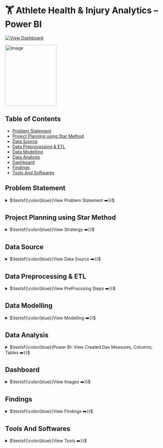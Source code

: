 # 🏋️ Athlete Health & Injury Analytics – Power BI

[![View Dashboard](https://img.shields.io/badge/View%20Dashboard-%23000000.svg?style=for-the-badge&logo=Codeforces&logoColor=gold)](https://app.powerbi.com/view?r=eyJrIjoiZDA1YTBkMzctMWM0Yy00NTE2LWE4MWItNTc5MTM1MmU5YjRhIiwidCI6IjQ2NTRiNmYxLTBlNDctNDU3OS1hOGExLTAyZmU5ZDk0M2M3YiIsImMiOjl9)

<a href="https://datascienceportfol.io/deerajS" target="_blank"><img width="167" height="200" alt="Image" src="https://github.com/user-attachments/assets/3badf33e-c36c-4088-bb3f-b0ed49e15fac" />
</a>

## Table of Contents

  - [Problem Statement](#problem-statement)
  - [Project Planning using Star Method](#project-planning-using-star-method)
  - [Data Source](#data-source)
  - [Data Preprocessing \& ETL](#data-preprocessing--etl)
  - [Data Modelling](#data-modelling)
  - [Data Analysis](#data-analysis)
  - [Dashboard](#dashboard)
  - [Findings](#findings)
  - [Tools And Softwares](#tools-and-softwares)


## Problem Statement
<details>
<summary>
$\textsf{\color{blue}{View Problem Statement ➡️}}$
</summary><br>

**Problem**

In this Challenge, you will work on Athlete Health & Injury Dataset to help sports organizations minimize downtime, control costs, and enhance player availability through rigorous, data-backed injury management. Doctors, leagues, athletic trainers, and front-office executives - all benefit from granular injury insights to preserve competitive edge and safeguard athlete welfare.

**Challenges:**

- Which types of injuries occur most frequently?
- Which sports or events have the highest rate of injury?
- Are injuries more common in specific athlete age groups or genders?
- How does injury severity vary across different types of sports or positions?
- How long does recovery typically take for various injury types?
- Which treatment methods are most effective for speeding up recovery?
- Do certain coaches or teams have consistently lower injury rates?
- Are there regional differences in injury frequency or severity?
- Does the playing surface or competition level affect injury occurrence?

**Use Case & Main Goal:**

- Tests your ability to model relationships, handle conformed dimensions, and optimize DAX measures.
- Build a portfolio piece that simulates genuine business requirements in a high-stakes, performance-driven sport industry.
- Use-case allows you to craft compelling narratives around player health, financial stewardship, and competitive advantage.

</details>


## Project Planning using Star Method

<details>
<summary>
$\textsf{\color{blue}{View Stratergy ➡️}}$
</summary><br>

- **Understand key KPIs:** Total Engagement, Views, Impressions, Click-Through Rate (CTR), and Engagement Rate.
- **Build hierarchical view:** Platform → Content Category → Post Type → Post-Level Details.
- **Enable drilldowns:** from a high-level overview → campaign analysis → regional performance → content-specific insights.
- **Design dashboards:** clear filters for platform, country, campaign, content type, and date range.

### 📝 S - Situation

Sports organizations were struggling to track and analyze athlete health data at scale. Medical staff, coaches, and management faced the following challenges:

- Rising treatment costs without visibility into drivers.

- Lack of insight into injury causes, vulnerable body parts, and recurrence patterns.

- Difficulty measuring treatment effectiveness and coach impact on recovery.

- Limited ability to compare trends regionally, by sport, or by competition level.

**Context:**

- This project is part of the Athlete Health & Injury Analytics challenge, designed to simulate real-world requirements in the high-stakes sports industry. The ultimate goal is to help organizations minimize downtime, control costs, and enhance player availability through data-backed decisions.

### 🎯 T - Task

The objective was to design and implement a centralized analytics solution that:

- Consolidates raw data from injury logs, treatments, costs, and player details.

- Provides multi-dimensional insights at player, regional, and organizational levels.

- Enables stakeholders (doctors, trainers, coaches, executives) to explore:

    - Most frequent injury types and affected body parts.

    - Recovery timelines by severity, treatment, and sport.

    - Cost trends (MOM, YOY) across treatments and surfaces.

    - Coach and team effectiveness in reducing recovery times.

    - Regional and demographic (age, gender) variations.

### ⚡ A - Action

- Collected and cleaned raw data from injury reports, treatment logs, and cost data.

- Designed a data model with fact and dimension tables (injuries, players, treatments, costs, surfaces, coaches).

- Built an interactive Power BI dashboard with drill-downs by sport, injury type, region, and recovery outcomes.

- Used DAX measures for KPIs like treatment success %, YOY cost change, recovery rate, and coach impact.

- Visualized metrics using maps, bar charts, line graphs, pie charts, and custom visuals Visuals of Zoom Charts.

### 🏆 R - Result

The analytics solution delivered measurable impact:

- Enhanced visibility into injury distribution and treatment costs across 15 countries.

- Identified top sports and body parts prone to injuries, guiding prevention strategies.

- Highlighted most effective treatments and coaches that reduced recovery times.

- Provided strategic insights to reduce costs, lower recurrence rates, and safeguard athlete welfare.

- Built a portfolio-grade dashboard that demonstrates real-world decision support in sports analytics.

</details>


## Data Source
<details>
<summary>
$\textsf{\color{blue}{View Data Source ➡️}}$
</summary><br>

>- **Dataset:** Data Set Provided By [ZoomCharts](https://zoomcharts.com/en/microsoft-power-bi-custom-visuals/challenges/fp20-analytics-august-2025)
>- Injury Dataset: Player-level injury records including type, body part, severity, cause, and event type (competition, training, warm-up).
>- Treatment Dataset: Recovery methods (medication, massage, physiotherapy, surgery), days to recover, and success outcome.
>- Cost Dataset: Treatment costs broken down by sport, surface type (grass, gym floor, ring, etc.), and year.
>- Demographics: Age group, gender, coach assignment, and country-level data.

</details>


## Data Preprocessing & ETL
<details>
<summary>
$\textsf{\color{blue}{View PreProcssing Steps ➡️}}$
</summary><br>

The dataset used for this project followed a Star Schema design, with multiple dimension tables (Players, Clubs, Coaches, Injuries, Treatments, Events, Locations) and a central FactInjuries table. To ensure data quality and usability in Power BI, an ETL pipeline was implemented within Power Query.

**Steps Performed**

**1. Data Ingestion**

- Imported the raw dataset from Excel (Challenge_29_Athlete Health & Injury Dataset (Star Schema).xlsx).

- Each worksheet (DimClub, DimCoach, DimPlayer, DimInjuryType, DimTreatment, DimLocation, DimEvent, FactInjuries) was extracted individually using Excel.Workbook() function.

**3. Header Promotion & Schema Alignment**

- Promoted first row to column headers across all tables.

- Renamed columns where needed to maintain consistency.

- Applied appropriate data types (e.g., text for names, integer for keys, date for injury dates, currency for cost values).

**2. Data Cleaning**

- Removed unnecessary columns (like blank index columns sometimes created by Excel exports).

- Handled missing or null values in cost, recovery days, and outcomes with either replacement (0 for numeric, "Unknown" for categorical) or filtering if irrelevant.

- Standardized categorical fields (e.g., "Minor", "Moderate", "Severe" in DimInjuryType → ensured consistent casing).

**4. Calendar Table Creation**

- Built a dynamic Calendar Table using:
```
 CALENDAR(MIN(FactInjuries[InjuryDate]), MAX(FactInjuries[InjuryDate])).
```

- Enriched with Year, Quarter, Month, Week, and Day attributes to support time intelligence measures (YOY, MOM).

**5. Fact-Dimension Relationships**

- Ensured referential integrity by matching foreign keys in FactInjuries with dimension primary keys (e.g., PlayerDimKey → DimPlayer, ClubDimKey → DimClub).

- Verified one-to-many relationships across the schema.

**6.Data Transformation & Derived Columns**

- Created calculated columns for Age Bins (e.g., <20, 20-30, 30+) and Cost Bins for better filtering.

- Applied conditional transformations to derive severity levels, recurrent injury flags, and treatment outcomes.

✅ After ETL, the dataset was clean, typed, and structured in a Star Schema — enabling efficient DAX calculations for KPIs such as Total Injuries, Avg Recovery Days, Treatment Success %, YOY/MOM comparisons, and Cost Analysis.
</details>


## Data Modelling
<details>
<summary>
$\textsf{\color{blue}{View Modelling ➡️}}$
</summary> <br>

<img width="982" height="664" alt="Image" src="https://github.com/user-attachments/assets/8c3c1b7f-1171-42df-bfc9-a9083726a8b5" /> <br>

**The Athlete Analytics solution is built on a Star Schema, designed to balance performance with analytical flexibility.**

**Fact Table**

FactInjuries → Central transaction table that records every injury incident with key metrics and foreign keys.

- Columns: InjuryID, InjuryDate, CostOfTreatmentEuros, DaysToRecovery, EstimatedDaysAbsent, Cost_Bins.

- Foreign Keys: ClubDimKey, CoachDimKey, EventDimKey, InjuryTypeDimKey, PlayerDimKey, TreatmentDimKey, LocationDimKey, Date (Calendar).



Relationships

- FactInjuries → DimClub (Many-to-One)
Each injury belongs to one club, but a club can have many injuries.

- FactInjuries → DimCoach (Many-to-One)
Each injury is linked to one coach, but a coach may manage many injuries.

- FactInjuries → DimEvent (Many-to-One)
Injuries are tied to events (e.g., training, match), with multiple injuries per event type.

- FactInjuries → DimInjuryType (Many-to-One)
Each injury has one injury type; an injury type can apply to multiple injuries.

- FactInjuries → DimLocation (Many-to-One)
An injury occurs in a single location, but one location can host many injuries.

- FactInjuries → DimPlayer (Many-to-One)
Each injury is recorded for a single player, while players can have multiple injuries.

- FactInjuries → DimTreatment (Many-to-One)
Each injury is treated with a method, but a treatment method may apply to multiple injuries.

- FactInjuries → Calendar (Many-to-One)
Injuries are mapped to a single date, but a date can have many injuries.

</details>


## Data Analysis
<details>
<summary>
$\textsf{\color{blue}{Power BI: View Created Dax Measures, Columns, Tables ➡️}}$
</summary><br>

To derive insights, multiple DAX measures were created in Power BI. These measures enabled tracking of injuries, treatments, recoveries, costs, and regional patterns across athletes. Below is the full set of measures used, categorized by dashboard page.

**Measures:**
**📊 Athlete Health Intelligence (Page 1)**

1. Injury Metrics

```
1. Total Injuries = COUNT(Injury_ID)

2. % Minor Injuries = DIVIDE([Minor Injuries], [Total Injuries])

3. % Moderate Injuries = DIVIDE([Moderate Injuries], [Total Injuries])

4. % Severe Injuries = DIVIDE([Severe Injuries], [Total Injuries])

5. Recurrent Injury Rate = DIVIDE([Recurrent Injuries], [Total Injuries])

6. MOM Injury % = DIVIDE([Total Injuries] - [PM Total Injury], [PM Total Injury])

7. YOY Injury % = DIVIDE([Total Injuries] - [PY Total Injury], [PY Total Injury])

```
2. Recovery Metrics

```
1. Avg Days to Recover = AVERAGE(RecoveryDays)

2. Avg Days Missed per Injury Type = AVERAGE(RecoveryDays)

3. YOY Avg Recovery % = DIVIDE([Avg Days to Recover] - [PY Avg Recovery], [PY Avg Recovery])

```
**👤 Player & Treatment Analytics (Page 2)**

1. Treatment & Player Outcomes

```
1. Unique Players = DISTINCTCOUNT(Player_ID)

2. Treatment Success % = DIVIDE([Fully Recovered], [Total Treatments])

3. Limitation Recovery % = DIVIDE([Recovered with Limitation], [Total Treatments])

4. Retired Players % = DIVIDE([Retired], [Unique Players])     
```
2. Time-Based Measures

```
1. MoM Success % = DIVIDE([Treatment Success %] - [PM Success %], [PM Success %])

2. YOY Success % = DIVIDE([Treatment Success %] - [PY Success %], [PY Success %])
```
3. Coach & Group Impact
```
1. Coach Impact = AVERAGEX(VALUES(Coach), [Avg Days to Recover])

2. Recovery Rate by Gender = CALCULATE([Treatment Success %], FILTER(Players, Players[Gender] = "Male/Female"))

3. Recovery Rate by Age Group = CALCULATE([Treatment Success %], FILTER(Players, Players[AgeGroup]))
```

**💶 Cost & Regional Insights (Page 3)**

1. Cost Metrics

```
1. Total Cost = SUM(Cost)

2. Average Treatment Cost = AVERAGE(Cost)

3. Avg Monthly Cost = AVERAGEX(VALUES(Month), [Total Cost])

4. Avg Treatment Cost per Sport = AVERAGEX(VALUES(Sport), [Total Cost])

5. Running Total Treatment Cost (€) =
CALCULATE([Total Cost], FILTER(ALLSELECTED(Date), Date <= MAX(Date)))
```

2. Time-Based Cost Analysis

```
1. PM Total Cost = CALCULATE([Total Cost], DATEADD(Date[Date], -1, MONTH))

2. PY Total Cost = CALCULATE([Total Cost], DATEADD(Date[Date], -1, YEAR))

3. Total Cost (Latest Month) = CALCULATE([Total Cost], LASTDATE(Date[Date]))

4. Total Cost (Latest Year) = CALCULATE([Total Cost], YEAR(Date[Date]) = MAX(Date[Year]))
```
3. Variance / KPI Metrics

```
1. MOM Cost Change (€) = [Total Cost] - [PM Total Cost]

2. MOM Cost % = DIVIDE([Total Cost] - [PM Total Cost], [PM Total Cost])

3. YOY Cost Change (€) = [Total Cost] - [PY Total Cost]

4. YOY Cost % = DIVIDE([Total Cost] - [PY Total Cost], [PY Total Cost])
```
**🛠 Shared Utility Measures (Across Pages)**

```
1. Count Active Filters = COUNTROWS(ALLSELECTED(Table))

2. Count Active Filters Tooltip =CONCATENATEX(VALUES(Table[FilterName]), Table[FilterName], ", ")
```
</details>

## Dashboard
<details>
<summary>
$\textsf{\color{blue}{View Images ➡️}}$
</summary>

> ### 1. Athlete Health Intelligence

> <a href="https://app.powerbi.com/view?r=eyJrIjoiNWU0MmMyNGQtODFiMS00NzI3LTk1MDMtYWU3OTNlNmE1MjM4IiwidCI6IjQ2NTRiNmYxLTBlNDctNDU3OS1hOGExLTAyZmU5ZDk0M2M3YiIsImMiOjl9" target="_blank"><img width="1200" height="674" alt="Image" src="https://github.com/user-attachments/assets/55b78cd7-d4f9-4a75-aacf-6642dbe37639" />
</a>

> ### 2. Player & Treatment Analytics

> <img width="1213" height="680" alt="Image" src="https://github.com/user-attachments/assets/fa9fcd91-5e34-4553-99b6-68172bdcf08e" />

> ### 3. Cost & Regional Insights 

> <img width="1201" height="676" alt="Image" src="https://github.com/user-attachments/assets/f2777a2e-65fc-43ec-acd3-e9dbf9c87b0b" />

</details>


## Findings
<details>
<summary>
$\textsf{\color{blue}{View Findings ➡️}}$
</summary><br>

1. Injury Trends

- Athletics had the most injuries (3,041 cases).
- Knee injuries were most common (10.8%).
- UK reported the highest injury count (1,071).

2. Recovery Timelines

- Success rate: 79.9% full recovery, 14.9% partial.
- Best treatments: Physiotherapy & medication; surgery less effective.
- Coach impact: Some coaches cut recovery time (e.g., Adélaïde Thomas – 8 days).

3. Cost Trends

- Total cost: €27.7M across all years.
- YOY costs dropped -51.5% (€6.3M → €3.1M).
- Tennis & Football were costliest sports.
- Gym floors & indoor courts drove most treatment expenses.

4. Coach & Team Effectiveness

- Recovery varied by coach and treatment.
- Some coaches directly shortened recovery timelines.
- Coaching style proved as important as medical care.

5. Demographics & Regions

- Males had more injuries (65.5%).
- Females recovered slightly better (83% success rate).
- Younger athletes healed faster than older groups.

</details>


## Tools And Softwares
<details>
<summary>
$\textsf{\color{blue}{View Tools ➡️}}$
</summary><br>

- **Power BI** → data modeling & dashboard development
- **DAX** → Custom KPIs & calculated measures
- **Excel/CSV** → Raw dataset handling
- **Icons/Images** → For visual representation in dashboard
- **Power Query (M Language)** → Data cleaning, ETL.
- **Figma/Canva (optional)** → UI design references.

</details>
